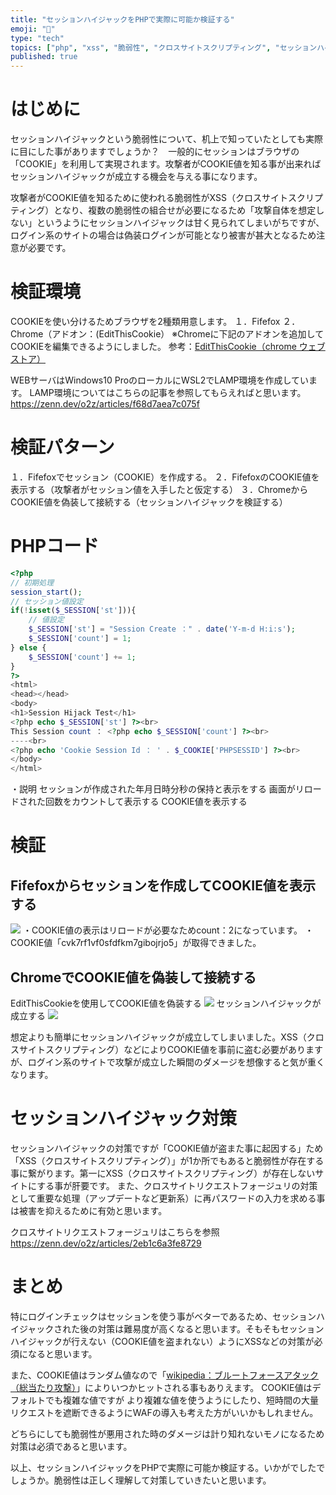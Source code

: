 ```yaml
---
title: "セッションハイジャックをPHPで実際に可能か検証する"
emoji: "🐥"
type: "tech"
topics: ["php", "xss", "脆弱性", "クロスサイトスクリプティング", "セッションハイジャック"]
published: true
---
```


# はじめに
セッションハイジャックという脆弱性について、机上で知っていたとしても実際に目にした事がありますでしょうか？　一般的にセッションはブラウザの「COOKIE」を利用して実現されます。攻撃者がCOOKIE値を知る事が出来ればセッションハイジャックが成立する機会を与える事になります。

攻撃者がCOOKIE値を知るために使われる脆弱性がXSS（クロスサイトスクリプティング）となり、複数の脆弱性の組合せが必要になるため「攻撃自体を想定しない」というようにセッションハイジャックは甘く見られてしまいがちですが、ログイン系のサイトの場合は偽装ログインが可能となり被害が甚大となるため注意が必要です。

# 検証環境
COOKIEを使い分けるためブラウザを2種類用意します。
１．Fifefox
２．Chrome（アドオン：(EditThisCookie）
※Chromeに下記のアドオンを追加してCOOKIEを編集できるようにしました。
参考：[EditThisCookie（chrome ウェブストア）](https://chrome.google.com/webstore/detail/editthiscookie/fngmhnnpilhplaeedifhccceomclgfbg?hl=ja)

WEBサーバはWindows10 ProのローカルにWSL2でLAMP環境を作成しています。
LAMP環境についてはこちらの記事を参照してもらえればと思います。
https://zenn.dev/o2z/articles/f68d7aea7c075f

# 検証パターン
１．Fifefoxでセッション（COOKIE）を作成する。
２．FifefoxのCOOKIE値を表示する（攻撃者がセッション値を入手したと仮定する）
３．ChromeからCOOKIE値を偽装して接続する（セッションハイジャックを検証する）

# PHPコード
```php
<?php
// 初期処理
session_start();
// セッション値設定
if(!isset($_SESSION['st'])){
    // 値設定
    $_SESSION['st'] = "Session Create ：" . date('Y-m-d H:i:s');
    $_SESSION['count'] = 1;
} else {
    $_SESSION['count'] += 1;
}
?>
<html>
<head></head>
<body>
<h1>Session Hijack Test</h1>
<?php echo $_SESSION['st'] ?><br>
This Session count ： <?php echo $_SESSION['count'] ?><br>
----<br>
<?php echo 'Cookie Session Id ： ' . $_COOKIE['PHPSESSID'] ?><br>
</body>
</html>
```
・説明
セッションが作成された年月日時分秒の保持と表示をする
画面がリロードされた回数をカウントして表示する
COOKIE値を表示する

# 検証
## Fifefoxからセッションを作成してCOOKIE値を表示する
![](https://storage.googleapis.com/zenn-user-upload/wz16mrl1wozpg9vbvrq9a0c3vtzt)
・COOKIE値の表示はリロードが必要なためcount：2になっています。
・COOKIE値「cvk7rf1vf0sfdfkm7gibojrjo5」が取得できました。
## ChromeでCOOKIE値を偽装して接続する
EditThisCookieを使用してCOOKIE値を偽装する
![](https://storage.googleapis.com/zenn-user-upload/yk5fm244be1vmczg6o63l1cstr2l)
セッションハイジャックが成立する
![](https://storage.googleapis.com/zenn-user-upload/vpr2a5kdxfl7zfjraknt9d5ouwnm)

想定よりも簡単にセッションハイジャックが成立してしまいました。XSS（クロスサイトスクリプティング）などによりCOOKIE値を事前に盗む必要がありますが、ログイン系のサイトで攻撃が成立した瞬間のダメージを想像すると気が重くなります。
# セッションハイジャック対策
セッションハイジャックの対策ですが「COOKIE値が盗また事に起因する」ため「XSS（クロスサイトスクリプティング）」が1か所でもあると脆弱性が存在する事に繋がります。第一にXSS（クロスサイトスクリプティング）が存在しないサイトにする事が肝要です。
また、クロスサイトリクエストフォージュリの対策として重要な処理（アップデートなど更新系）に再パスワードの入力を求める事は被害を抑えるために有効と思います。

クロスサイトリクエストフォージュリはこちらを参照
https://zenn.dev/o2z/articles/2eb1c6a3fe8729

# まとめ
特にログインチェックはセッションを使う事がベターであるため、セッションハイジャックされた後の対策は難易度が高くなると思います。そもそもセッションハイジャックが行えない（COOKIE値を盗まれない）ようにXSSなどの対策が必須になると思います。

また、COOKIE値はランダム値なので「[wikipedia：ブルートフォースアタック（総当たり攻撃）](https://ja.wikipedia.org/wiki/%E7%B7%8F%E5%BD%93%E3%81%9F%E3%82%8A%E6%94%BB%E6%92%83)」によりいつかヒットされる事もありえます。
COOKIE値はデフォルトでも複雑な値ですが より複雑な値を使うようにしたり、短時間の大量リクエストを遮断できるようにWAFの導入も考えた方がいいかもしれません。

どちらにしても脆弱性が悪用された時のダメージは計り知れないモノになるため対策は必須であると思います。

以上、セッションハイジャックをPHPで実際に可能か検証する。いかがでしたでしょうか。脆弱性は正しく理解して対策していきたいと思います。